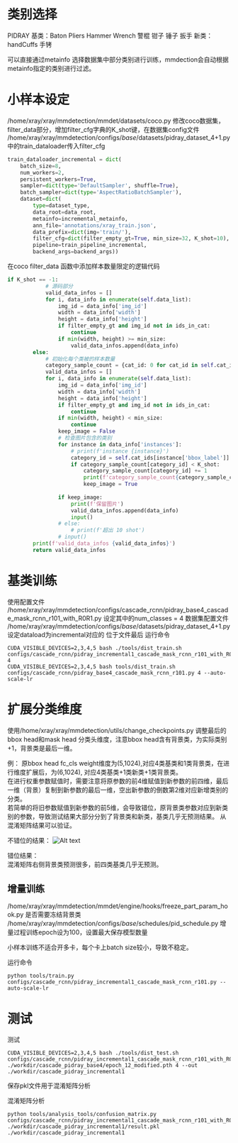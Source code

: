 # 类别选择
PIDRAY
基类：Baton Pliers Hammer Wrench 警棍 钳子 锤子 扳手
新类：handCuffs 手铐

可以直接通过metainfo 选择数据集中部分类别进行训练，mmdection会自动根据metainfo指定的类别进行过滤。

# 小样本设定
/home/xray/xray/mmdetection/mmdet/datasets/coco.py
修改coco数据集，filter_data部分，增加filter_cfg字典的K_shot键，在数据集config文件 /home/xray/xray/mmdetection/configs/_base_/datasets/pidray_dataset_4+1.py 中的train_dataloader传入filter_cfg
```python
train_dataloader_incremental = dict(
    batch_size=8,
    num_workers=2,
    persistent_workers=True,
    sampler=dict(type='DefaultSampler', shuffle=True),
    batch_sampler=dict(type='AspectRatioBatchSampler'),
    dataset=dict(
        type=dataset_type,
        data_root=data_root,
        metainfo=incremental_metainfo,
        ann_file='annotations/xray_train.json',
        data_prefix=dict(img='train/'),
        filter_cfg=dict(filter_empty_gt=True, min_size=32, K_shot=10),
        pipeline=train_pipeline_incremental,
        backend_args=backend_args))  

```
在coco filter_data 函数中添加样本数量限定的逻辑代码
```python
if K_shot == -1:
            # 源码部分
            valid_data_infos = []
            for i, data_info in enumerate(self.data_list):
                img_id = data_info['img_id']
                width = data_info['width']
                height = data_info['height']
                if filter_empty_gt and img_id not in ids_in_cat:
                    continue
                if min(width, height) >= min_size:
                    valid_data_infos.append(data_info)
        else:
            # 初始化每个类被的样本数量
            category_sample_count = {cat_id: 0 for cat_id in self.cat_ids}
            valid_data_infos = []
            for i, data_info in enumerate(self.data_list):
                img_id = data_info['img_id']
                width = data_info['width']
                height = data_info['height']
                if filter_empty_gt and img_id not in ids_in_cat:
                    continue
                if min(width, height) < min_size:
                    continue
                keep_image = False
                # 检查图片包含的类别
                for instance in data_info['instances']:
                    # print(f'instance {instance}')
                    category_id = self.cat_ids[instance['bbox_label']]
                    if category_sample_count[category_id] < K_shot:
                        category_sample_count[category_id] += 1
                        print(f'category_sample_count{category_sample_count}')
                        keep_image = True
                        
                if keep_image:
                    print(f'保留图片')
                    valid_data_infos.append(data_info)
                    input()
                # else:
                    # print(f'超出 10 shot')
                # input()
        print(f'valid_data_infos {valid_data_infos}')
        return valid_data_infos
```

# 基类训练
使用配置文件 /home/xray/xray/mmdetection/configs/cascade_rcnn/pidray_base4_cascade_mask_rcnn_r101_with_R0R1.py 
设定其中的num_classes = 4 
数据集配置文件 /home/xray/xray/mmdetection/configs/_base_/datasets/pidray_dataset_4+1.py
设定dataload为incremental对应的 位于文件最后
运行命令
```
CUDA_VISIBLE_DEVICES=2,3,4,5 bash ./tools/dist_train.sh configs/cascade_rcnn/pidray_incremental1_cascade_mask_rcnn_r101_with_R0R1.py  4
CUDA_VISIBLE_DEVICES=2,3,4,5 bash tools/dist_train.sh configs/cascade_rcnn/pidray_base4_cascade_mask_rcnn_r101.py 4 --auto-scale-lr
```

# 扩展分类维度
使用/home/xray/xray/mmdetection/utils/change_checkpoints.py 调整最后的bbox head和mask head 分类头维度，注意bbox head含有背景类，为实际类别+1，背景类是最后一维。

例：
原bbox head fc_cls weight维度为(5,1024),对应4类基类和1类背景类，在进行维度扩展后，为(6,1024), 对应4类基类+1类新类+1类背景类。   
在进行权重参数赋值时，需要注意将原参数的前4维赋值到新参数的前四维，最后一维（背景）复制到新参数的最后一维，空出新参数的倒数第2维对应新增类别的分类。  
若简单的将旧参数赋值到新参数的前5维，会导致错位，原背景类参数对应到新类别的参数，导致测试结果大部分分到了背景类和新类，基类几乎无预测结果。 从混淆矩阵结果可以验证。

不错位的结果：
![Alt text](cascade_pidray_incremental1/confusion_matrix.png)

错位结果：  
混淆矩阵右侧背景类预测很多，前四类基类几乎无预测。
## 增量训练

/home/xray/xray/mmdetection/mmdet/engine/hooks/freeze_part_param_hook.py 是否需要冻结背景类
/home/xray/xray/mmdetection/configs/_base_/schedules/pid_schedule.py 增量过程训练epoch设为100，设置最大保存模型数量

小样本训练不适合开多卡，每个卡上batch size较小，导致不稳定。

运行命令
```
python tools/train.py configs/cascade_rcnn/pidray_incremental1_cascade_mask_rcnn_r101.py --auto-scale-lr
```

# 测试

测试
```
CUDA_VISIBLE_DEVICES=2,3,4,5 bash ./tools/dist_test.sh configs/cascade_rcnn/pidray_incremental1_cascade_mask_rcnn_r101_with_R0R1.py ./workdir/cascade_pidray_base4/epoch_12_modified.pth 4 --out ./workdir/cascade_pidray_incremental1
```
保存pkl文件用于混淆矩阵分析

混淆矩阵分析
```
python tools/analysis_tools/confusion_matrix.py configs/cascade_rcnn/pidray_incremental1_cascade_mask_rcnn_r101_with_R0R1.py  ./workdir/cascade_pidray_incremental1/result.pkl  ./workdir/cascade_pidray_incremental1
```